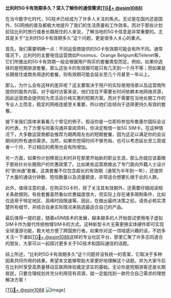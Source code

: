 **比利时5G卡有效期多久？深入了解你的通信需求[[TG💪+ @esim1088](https://t.me/s/esim1088)]**

在当今数字化时代，5G技术已经成为了许多人关注的焦点。无论是在国内还是国外，5G网络的普及都极大地提升了我们的生活质量和工作效率。而对于那些计划前往比利时旅行或者长期居住的人来说，了解当地的5G卡信息是非常重要的。尤其是关于“比利时5G卡有效期多久”这个问题，更是很多人关心的重点。

首先，我们需要明确一点：不同运营商提供的5G卡有效期可能会有所不同。通常情况下，比利时的主要电信运营商如Proximus、Orange Belgium和Telenet等，它们所推出的5G卡有效期一般会根据用户购买的套餐类型而定。例如，如果你选择的是短期旅游套餐，那么这张卡的有效期可能只有几天到一个月不等；而如果是长期居住或商务用途的套餐，则有效期可能会延长至几个月甚至一年以上。

那么，为什么会有这样的差异呢？这主要取决于用户的实际使用场景以及运营商所提供的服务内容。对于临时访客来说，他们往往不需要长时间依赖本地网络资源，因此运营商会提供较为灵活且价格实惠的短期方案。而对于需要在当地长期工作的专业人士而言，稳定的网络连接至关重要，所以他们会倾向于选择更持久有效的套餐。

接下来我们具体来看看几个常见的例子。假设你是一位即将参加布鲁塞尔国际会议的代表，为了方便与同事沟通并查阅资料，你决定租借一张5G SIM卡。在这种情况下，大多数运营商都会推荐为期两周左右的短期套餐，因为这足以满足你的会议期间的所有通讯需求。当然，如果你觉得时间不够充裕，也可以考虑延长至三周或者一个月，不过相应的费用也会有所增加。

另一方面，如果你计划移居比利时并在那里开始新的职业生涯，那么你就应该着眼于那些针对长期用户的优惠政策了。比如某些运营商推出了专门面向外籍人士设计的“欧洲通”套餐，这类套餐不仅包含超长的有效期（通常为半年到一年），还提供了大量的通话分钟数、短信数量以及流量额度，非常适合想要扎根于此的人群。

此外，值得注意的是，在购买5G卡时，除了关注其有效期外，还需要仔细阅读相关条款细则。有些套餐虽然看似优惠幅度很大，但实际上存在诸多限制条件，比如仅适用于特定地区、高峰时段限速等。因此，在做出最终决策之前，请务必核实清楚所有细节，并结合自身实际情况来挑选最适合自己的产品。

最后值得一提的是，随着eSIM技术的发展，越来越多的人开始尝试使用电子虚拟SIM卡作为替代传统物理SIM卡的方式。这种新型卡片无需更换实体硬件即可实现全球漫游功能，极大地方便了跨国旅行者。如果你对这一领域感兴趣的话，不妨多关注一下诸如[TG💪+ @esim1088](https://t.me/s/esim1088)这样的专业社区平台，那里汇聚了许多志同道合的朋友，大家可以一起探讨更多关于5G技术和国际通信的话题。

综上所述，“比利时5G卡有效期多久”这个问题并没有统一的答案，它取决于多种因素共同作用的结果。希望本文能够帮助大家更好地理解这个话题，并为大家今后在比利时享受高质量移动互联网体验奠定坚实的基础。无论你是短期游客还是长期居民，只要合理规划并充分利用现有资源，就一定能找到一款符合自己需求的理想解决方案！

[[TG💪+ @esim1088](https://t.me/s/esim1088) ![Image](https://i.postimg.cc/4NQfJmqS/Snipaste-2025-05-13-00-14-12.png)]